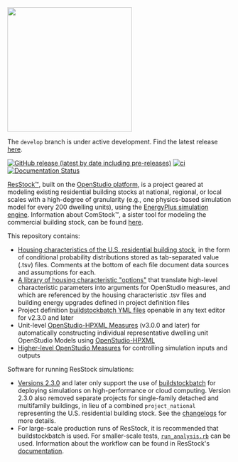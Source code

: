 <img src="https://user-images.githubusercontent.com/1276021/85608250-1ff46b80-b612-11ea-903e-4ced367e5940.jpg" width="280">

The `develop` branch is under active development. Find the latest release [here](https://github.com/NREL/resstock/releases).

[![GitHub release (latest by date including pre-releases)](https://img.shields.io/github/v/release/NREL/resstock?include_prereleases)](https://github.com/NREL/resstock/releases)
[![ci](https://github.com/NREL/resstock/workflows/ci/badge.svg)](https://github.com/NREL/resstock/actions)
[![Documentation Status](https://readthedocs.org/projects/resstock/badge/?version=latest)](https://resstock.readthedocs.io/en/latest/?badge=latest)

[ResStock™](https://www.nrel.gov/buildings/resstock.html), built on the [OpenStudio platform](http://openstudio.net), is a project geared at modeling existing residential building stocks at national, regional, or local scales with a high-degree of granularity (e.g., one physics-based simulation model for every 200 dwelling units), using the [EnergyPlus simulation engine](http://energyplus.net). Information about ComStock™, a sister tool for modeling the commercial building stock, can be found [here](https://www.nrel.gov/buildings/comstock.html). 

This repository contains:

- [Housing characteristics of the U.S. residential building stock](https://github.com/NREL/resstock/tree/main/project_national/housing_characteristics), in the form of conditional probability distributions stored as tab-separated value (.tsv) files. Comments at the bottom of each file document data sources and assumptions for each.
- [A library of housing characteristic "options"](https://github.com/NREL/resstock/blob/main/resources/options_lookup.tsv) that translate high-level characteristic parameters into arguments for OpenStudio measures, and which are referenced by the housing characteristic .tsv files and building energy upgrades defined in project definition files
- Project definition [buildstockbatch YML files](https://github.com/NREL/resstock/blob/main/project_national/national_baseline.yml) openable in any text editor for v2.3.0 and later
- Unit-level [OpenStudio-HPXML Measures](https://github.com/NREL/resstock/tree/main/resources/hpxml-measures) (v3.0.0 and later) for automatically constructing individual representative dwelling unit OpenStudio Models using [OpenStudio-HPXML](https://openstudio-hpxml.readthedocs.io/en/latest/?badge=latest)
- [Higher-level OpenStudio Measures](https://github.com/NREL/resstock/tree/main/measures) for controlling simulation inputs and outputs

Software for running ResStock simulations:

 - [Versions 2.3.0](https://github.com/NREL/resstock/releases/tag/v2.3.0) and later only support the use of [buildstockbatch](https://github.com/NREL/buildstockbatch) for deploying simulations on high-performance or cloud computing. Version 2.3.0 also removed separate projects for single-family detached and multifamily buildings, in lieu of a combined `project_national` representing the U.S. residential building stock. See the [changelogs](https://resstock.readthedocs.io/en/latest/changelog/index.html) for more details.
 - For large-scale production runs of ResStock, it is recommended that buildstockbatch is used. For smaller-scale tests, [`run_analysis.rb`](https://github.com/NREL/resstock/blob/develop/workflow/run_analysis.rb) can be used. Information about the workflow can be found in ResStock's [documentation](https://resstock.readthedocs.io/en/latest/basic_tutorial/run_project.html#using-run-analysis-rb).
